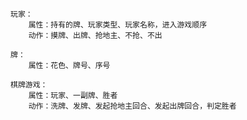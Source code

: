     玩家：
        属性：持有的牌、玩家类型、玩家名称，进入游戏顺序
        动作：摸牌、出牌、抢地主、不抢、不出
    
    牌：
        属性：花色、牌号、序号

    棋牌游戏：
        属性：玩家、一副牌、胜者
        动作：洗牌、发牌、发起抢地主回合、发起出牌回合，判定胜者
